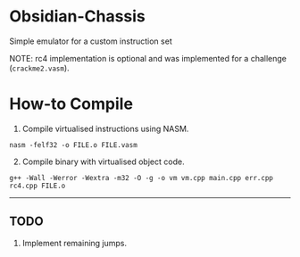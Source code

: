 # Obsidian-Chassis
Simple emulator for a custom instruction set

NOTE: rc4 implementation is optional and was implemented for a challenge (`crackme2.vasm`).

# How-to Compile

1. Compile virtualised instructions using NASM.

`nasm -felf32 -o FILE.o FILE.vasm`

2. Compile binary with virtualised object code.

`g++ -Wall -Werror -Wextra -m32 -O -g -o vm vm.cpp main.cpp err.cpp rc4.cpp FILE.o`

---

## TODO

1. Implement remaining jumps.
